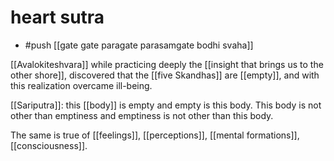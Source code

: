 # heart sutra

- #push [[gate gate paragate parasamgate bodhi svaha]]

[[Avalokiteshvara]]
while practicing deeply
the [[insight that brings us to the other shore]],
  discovered
  that the [[five Skandhas]] are [[empty]],
  and with this realization
  overcame ill-being.

[[Sariputra]]:
this [[body]] is empty
and empty is this body.
This body is not other than emptiness
and emptiness is not other than this body.

The same is true of [[feelings]],
  [[perceptions]],
  [[mental formations]],
  [[consciousness]].

